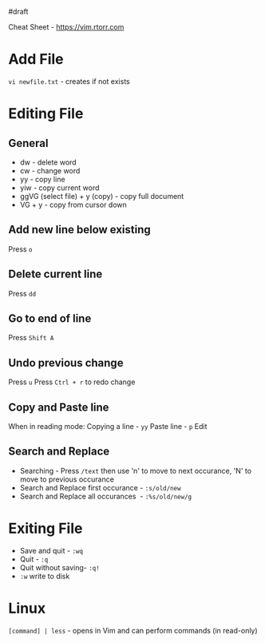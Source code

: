#draft

Cheat Sheet - https://vim.rtorr.com
# Add File
`vi newfile.txt` - creates if not exists

# Editing File

## General
- dw - delete word
- cw - change word
- yy - copy line
- yiw - copy current word
- ggVG (select file) + y (copy) - copy full document
- VG + y - copy from cursor down

## Add new line below existing
Press `o`

## Delete current line
Press `dd`

## Go to end of line
Press `Shift A`

## Undo previous change
Press `u`
Press `Ctrl + r` to redo change

## Copy and Paste line
When in reading mode:
	Copying a line - `yy`
	Paste line - `p`
	Edit 

## Search and Replace
- Searching - Press `/text` then use 'n' to move to next occurance, 'N' to move to previous occurance
- Search and Replace first occurance - `:s/old/new`
- Search and Replace all occurances  - `:%s/old/new/g`



# Exiting File
- Save and quit - `:wq`
- Quit - `:q`
- Quit without saving- `:q!`
- `:w` write to disk


# Linux
`[command] | less` - opens in Vim and can perform commands (in read-only)
